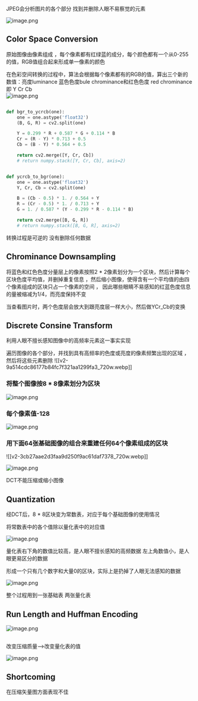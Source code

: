JPEG会分析图片的各个部分 找到并删除人眼不易察觉的元素

![image.png](https://yaaame-1317851743.cos.ap-beijing.myqcloud.com/undefinedPasted%20image%2020230706162234.png)

## Color Space Conversion

原始图像由像素组成 ，每个像素都有红绿蓝的成分，每个颜色都有一个从0-255的值，RGB值组合起来形成单一像素的颜色

在色彩空间转换的过程中，算法会根据每个像素都有的RGB的值，算出三个新的数值：亮度luminance 蓝色色度bule chrominance和红色色度 red chrominance即 Y Cr Cb  
![image.png](https://yaaame-1317851743.cos.ap-beijing.myqcloud.com/undefinedPasted%20image%2020230706163849.png)

```python

def bgr_to_ycrcb(one):
	one = one.astype('float32')
	(B, G, R) = cv2.split(one)

	Y = 0.299 * R + 0.587 * G + 0.114 * B
	Cr = (R - Y) * 0.713 + 0.5
	Cb = (B - Y) * 0.564 + 0.5

	return cv2.merge([Y, Cr, Cb])
	# return numpy.stack([Y, Cr, Cb], axis=2)


def ycrcb_to_bgr(one):
	one = one.astype('float32')
	Y, Cr, Cb = cv2.split(one)

	B = (Cb - 0.5) * 1. / 0.564 + Y
	R = (Cr - 0.5) * 1. / 0.713 + Y
	G = 1. / 0.587 * (Y - 0.299 * R - 0.114 * B)

	return cv2.merge([B, G, R])
	# return numpy.stack([B, G, R], axis=2)
```


转换过程是可逆的 没有删除任何数据

## Chrominance Downsampling

将蓝色和红色色度分量层上的像素按照2 * 2像素划分为一个区块，然后计算每个区块色度平均值，并删掉重复信息  ，然后缩小图像，使得含有一个平均值的由四个像素组成的区块只占一个像素的空间 ， 因此哪些眼睛不易感知的红蓝色度信息的量被缩减为1/4，而亮度保持不变 

当查看图片时，两个色度层会放大到跟亮度层一样大小，然后做YCr_Cb的变换

## Discrete Consine Transform

利用人眼不擅长感知图像中的高频率元素这一事实实现

遍历图像的各个部分，并找到具有高频率的色度或亮度的像素频繁出现的区域 ，然后将这些元素删除 
![[v2-9a514cdc86177b84fc7f321aa1299fa3_720w.webp]]

### 将整个图像按8 * 8像素划分为区块
![image.png](https://yaaame-1317851743.cos.ap-beijing.myqcloud.com/undefinedPasted%20image%2020230706170314.png)
### 每个像素值-128
![image.png](https://yaaame-1317851743.cos.ap-beijing.myqcloud.com/undefinedPasted%20image%2020230706170401.png)


### 用下面64张基础图像的组合来重建任何64个像素组成的区块
![[v2-3cb27aae2d3faa9d250f9ac61daf7378_720w.webp]]

![image.png](https://yaaame-1317851743.cos.ap-beijing.myqcloud.com/undefinedPasted%20image%2020230706171042.png)


DCT不能压缩或缩小图像


## Quantization

经DCT后，8 * 8区块变为常数表，对应于每个基础图像的使用情况

将常数表中的各个值除以量化表中的对应值


![image.png](https://yaaame-1317851743.cos.ap-beijing.myqcloud.com/undefinedPasted%20image%2020230706173558.png)


量化表右下角的数值比较高，是人眼不擅长感知的高频数据
左上角数值小，是人眼更易区分的数据

形成一个只有几个数字和大量0的区块，实际上是扔掉了人眼无法感知的数据

![image.png](https://yaaame-1317851743.cos.ap-beijing.myqcloud.com/undefinedPasted%20image%2020230706173842.png)


整个过程用到一张基础表 两张量化表


## Run Length and Huffman Encoding

![image.png](https://yaaame-1317851743.cos.ap-beijing.myqcloud.com/undefinedPasted%20image%2020230706174238.png)


##

改变压缩质量-->改变量化表的值

![image.png](https://yaaame-1317851743.cos.ap-beijing.myqcloud.com/undefinedPasted%20image%2020230706175136.png)

## Shortcoming

在压缩矢量图方面表现不佳

